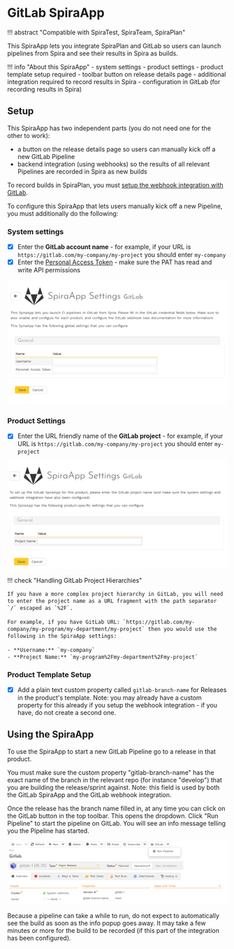 # GitLab SpiraApp
!!! abstract "Compatible with SpiraTest, SpiraTeam, SpiraPlan"

This SpiraApp lets you integrate SpiraPlan and GitLab so users can launch pipelines from Spira and see their results in Spira as builds.

!!! info "About this SpiraApp"
    - system settings
    - product settings 
    - product template setup required
    - toolbar button on release details page
    - additional integration required to record results in Spira
    - configuration in GitLab (for recording results in Spira)

## Setup
This SpiraApp has two independent parts (you do not need one for the other to work):

- a button on the release details page so users can manually kick off a new GitLab Pipeline 
- backend integration (using webhooks) so the results of all relevant Pipelines are recorded in Spira as new builds

To record builds in SpiraPlan, you must [setup the webhook integration with GitLab](../Build-Server-Integration/GitLab-Pipelines.md). 

To configure this SpiraApp that lets users manually kick off a new Pipeline, you must additionally do the following:

### System settings
- [x] Enter the **GitLab account name** - for example, if your URL is `https://gitlab.com/my-company/my-project` you should enter `my-company`
- [x] Enter the [Personal Access Token](https://docs.gitlab.com/ee/user/profile/personal_access_tokens.html#personal-access-tokens) - make sure the PAT has read and write API permissions

![system settings page](img/gitlab-system-settings.png)

### Product Settings
- [x] Enter the URL friendly name of the **GitLab project** - for example, if your URL is `https://gitlab.com/my-company/my-project` you should enter `my-project`

![product settings page](img/gitlab-product-settings.png)

!!! check "Handling GitLab Project Hierarchies"

    If you have a more complex project hierarchy in GitLab, you will need to enter the project name as a URL fragment with the path separator `/` escaped as `%2F`.

    For example, if you have GitLab URL: `https://gitlab.com/my-company/my-program/my-department/my-project` then you would use the following in the SpiraApp settings:

    - **Username:** `my-company`
    - **Project Name:** `my-program%2Fmy-department%2Fmy-project`


### Product Template Setup
- [x] Add a plain text custom property called `gitlab-branch-name` for Releases in the product's template. Note: you may already have a custom property for this already if you setup the webhook integration - if you have, do not create a second one.

## Using the SpiraApp
To use the SpiraApp to start a new GitLab Pipeline go to a release in that product. 

You must make sure the custom property "gitlab-branch-name" has the exact name of the branch in the relevant repo (for instance "develop") that you are building the release/sprint against. Note: this field is used by both the GitLab SpiraApp and the GitLab webhook integration.

Once the release has the branch name filled in, at any time you can click on the GitLab button in the top toolbar. This opens the dropdown. Click "Run Pipeline" to start the pipeline on GitLab. You will see an info message telling you the Pipeline has started. 

![release details page](img/gitlab-release-details.png)

Because a pipeline can take a while to run, do not expect to automatically see the build as soon as the info popup goes away. It may take a few minutes or more for the build to be recorded (if this part of the integration has been configured).